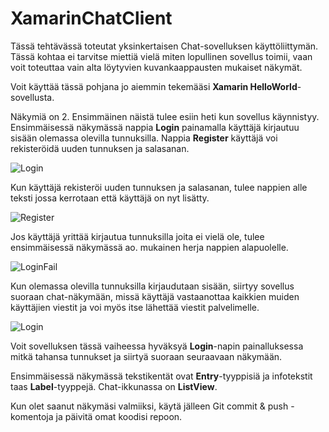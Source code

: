 # XamarinChatClient

Tässä tehtävässä toteutat yksinkertaisen Chat-sovelluksen käyttöliittymän. Tässä kohtaa ei tarvitse miettiä vielä miten lopullinen sovellus toimii, vaan voit toteuttaa vain alta löytyvien kuvankaappausten mukaiset näkymät.

Voit käyttää tässä pohjana jo aiemmin tekemääsi **Xamarin HelloWorld**-sovellusta.

Näkymiä on 2. Ensimmäinen näistä tulee esiin heti kun sovellus käynnistyy. Ensimmäisessä näkymässä nappia **Login** painamalla käyttäjä kirjautuu sisään olemassa olevilla tunnuksilla. Nappia **Register** käyttäjä voi rekisteröidä uuden tunnuksen ja salasanan.

![Login](/Images/1.PNG?raw=true)

Kun käyttäjä rekisteröi uuden tunnuksen ja salasanan, tulee nappien alle teksti jossa kerrotaan että käyttäjä on nyt lisätty.

![Register](/Images/2.PNG?raw=true)

Jos käyttäjä yrittää kirjautua tunnuksilla joita ei vielä ole, tulee ensimmäisessä näkymässä ao. mukainen herja nappien alapuolelle.

![LoginFail](/Images/3.PNG?raw=true)

Kun olemassa olevilla tunnuksilla kirjaudutaan sisään, siirtyy sovellus suoraan chat-näkymään, missä käyttäjä vastaanottaa kaikkien muiden käyttäjien viestit ja voi myös itse lähettää viestit palvelimelle.

![Login](/Images/4.PNG?raw=true)

Voit sovelluksen tässä vaiheessa hyväksyä **Login**-napin painalluksessa mitkä tahansa tunnukset ja siirtyä suoraan seuraavaan näkymään.

Ensimmäisessä näkymässä tekstikentät ovat **Entry**-tyyppisiä ja infotekstit taas **Label**-tyyppejä. Chat-ikkunassa on **ListView**.

Kun olet saanut näkymäsi valmiiksi, käytä jälleen Git commit & push -komentoja ja päivitä omat koodisi repoon.
